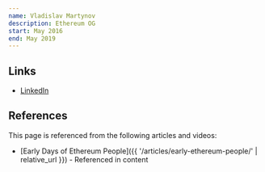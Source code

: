 ```yaml
---
name: Vladislav Martynov
description: Ethereum OG
start: May 2016
end: May 2019
---
```


## Links
- [LinkedIn](https://www.linkedin.com/in/vladmartynov/)

## References

This page is referenced from the following articles and videos:

- [Early Days of Ethereum People]({{ '/articles/early-ethereum-people/' | relative_url }}) - Referenced in content